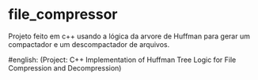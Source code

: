 # file_compressor
Projeto feito em c++ usando a lógica da arvore de Huffman para gerar um compactador e um descompactador de arquivos.

#english:
(Project: C++ Implementation of Huffman Tree Logic for File Compression and Decompression)
